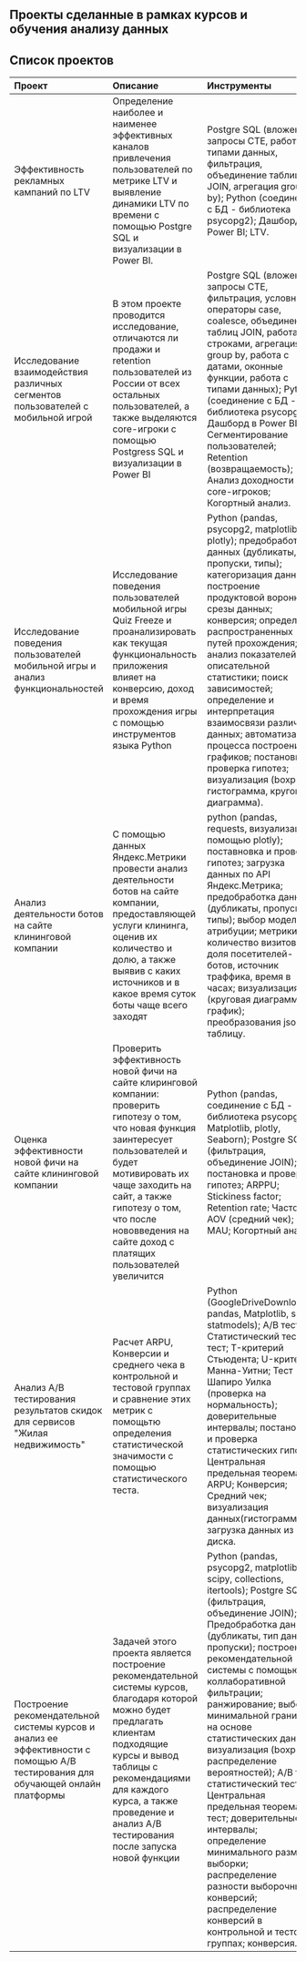 ## Проекты сделанные в рамках курсов и обучения анализу данных

## Список проектов 

Проект | Описание | Инструменты |
:--- |:---|:-----
 Эффективность рекламных кампаний по LTV | Определение наиболее и наименее эффективных каналов привлечения пользователей по метрике LTV и выявление динамики LTV по времени с помощью Postgre SQL и визуализации в Power BI. | Postgre SQL (вложенные запросы CTE, работа с типами данных, фильтрация, объединение таблиц JOIN, агрегация group by); Python (соединение с БД - библиотека psycopg2); Дашборд в Power BI; LTV. 
 Исследование взаимодействия различных сегментов пользователей с мобильной игрой | В этом проекте проводится исследование, отличаются ли продажи и retention пользователей из России от всех остальных пользователей, а также выделяются core-игроки с помощью Postgress SQL и визуализации в Power BI| Postgre SQL (вложенные запросы CTE, фильтрация, условные операторы case, coalesce, объединение таблиц JOIN, работа со строками, агрегация group by, работа с датами, оконные функции, работа с типами данных); Python (соединение с БД - библиотека psycopg2); Дашборд в Power BI; Сегментирование пользователей; Retention (возвращаемость); Анализ доходности core-игроков; Когортный анализ. 
 Исследование поведения пользователей мобильной игры и анализ функциональностей | Исследование поведения пользователей мобильной игры Quiz Freeze и проанализировать как текущая функциональность приложения влияет на конверсию, доход и время прохождения игры с помощью инструментов языка Python | Python (pandas, psycopg2, matplotlib и plotly); предобработка данных (дубликаты, пропуски, типы); категоризация данных; построение продуктовой воронки; срезы данных; конверсия; определение распространенных путей прохождения; анализ показателей описательной статистики; поиск зависимостей; определение и интерпретация взаимосвязи различных данных; автоматизация процесса построения графиков; постановка и проверка гипотез; визуализация (boxplot, гистограмма, круговая диаграмма).
 Анализ деятельности ботов на сайте клининговой компании | С помощью данных Яндекс.Метрики провести анализ деятельности ботов на сайте компании, предоставляющей услуги клининга, оценив их количество и долю, а также  выявив с каких источников и в какое время суток боты чаще всего заходят | python (pandas, requests, визуализация с помощью plotly); поставновка и проверка гипотез; загрузка данных по API Яндекс.Метрика; предобработка данных (дубликаты, пропуски, типы); выбор модели атрибуции; метрики: количество визитов, доля посетителей-ботов, источник траффика, время в часах;  визуализация (круговая диаграмма, график); преобразования json в таблицу.
 Оценка эффективности новой фичи на сайте клининговой компании | Проверить эффективность новой фичи на сайте клиринговой компании: проверить гипотезу о том, что новая функция заинтересует пользователей и будет мотивировать их чаще заходить на сайт, а также гипотезу о том, что после нововведения на сайте доход с платящих пользователей увеличится | Python (pandas, соединение с БД - библиотека psycopg2, Matplotlib, plotly, Seaborn); Postgre SQL (фильтрация, объединение JOIN); постановка и проверка гипотез; ARPPU; Stickiness factor; Retention rate; Частота; AOV (средний чек); DAU; MAU; Когортный анализ.
 Анализ A/B тестирования результатов скидок для сервисов "Жилая недвижимость" | Расчет ARPU, Конверсии и среднего чека в контрольной и тестовой группах и сравнение этих метрик с помощьтю определения статистической значимости с помощью статистического теста.  | Python (GoogleDriveDownloader, pandas, Matplotlib, scipy, statmodels); A/B тест; Статистический тест, Z-тест; T-критерий Стьюдента; U-критерий Манна-Уитни; Тест Шапиро Уилка (проверка на нормальность); доверительные интервалы; постановка и проверка статистических гипотез; Центральная предельная теорема; ARPU; Конверсия; Средний чек; визуализация данных(гистограмма); загрузка данных из гугл диска.
 Построение рекомендательной системы курсов и анализ ее эффективности с помощью A/B тестирования для обучающей онлайн платформы | Задачей этого проекта является построение рекомендательной системы курсов, благодаря которой можно будет предлагать клиентам подходящие курсы и вывод таблицы с рекомендациями для каждого курса, а также проведение и анализ A/B тестирования после запуска новой функции | Python (pandas, psycopg2, matplotlib, scipy, collections, itertools); Postgre SQL (фильтрация, объединение JOIN); Предобработка данных (дубликаты, тип данных, пропуски); построение рекомендательной системы с помощью коллаборативной фильтрации; ранжирование; выбор минимальной границы на основе статистических данных; визуализация (boxplot, распределение вероятностей); A/B тест; статистический тест; Центральная предельная теорема; Z-тест; доверительные интервалы; определение минимального размера выборки; распределение разности выборочных конверсий; распределение конверсий в контрольной и тестовой группах; конверсия.



